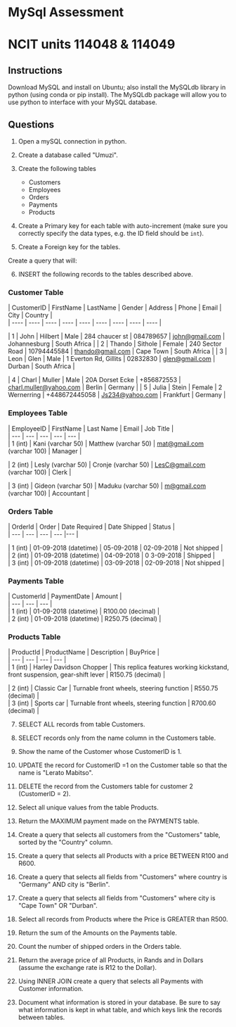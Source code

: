 # MySql Assessment
# NCIT units 114048 & 114049

## Instructions
Download MySQL and install on Ubuntu; also install the MySQLdb library in python (using conda or pip install).
The MySQLdb package will allow you to use python to interface with your MySQL database.


## Questions

1. Open a mySQL connection in python.
2. Create a database called "Umuzi".

3. Create the following tables
    - Customers
    - Employees
    - Orders
    - Payments
    - Products

4. Create a Primary key for each table with auto-increment (make sure you correctly specify the data types, e.g. the ID field should be `int`).
5. Create a Foreign key for the tables.

Create a query that will:

6. INSERT the following records to the tables described above.

### Customer Table

| CustomerID | FirstName |LastName | Gender |Address | Phone | Email | City | Country |  
| ---- | ---- | ---- | ---- | ---- | ---- | ---- | ---- | ---- |
| 1 | John | Hilbert | Male | 284 chaucer st | 084789657 | john@gmail.com | Johannesburg  | South Africa |
| 2 | Thando | Sithole | Female | 240 Sector Road | 10794445584 | thando@gmail.com | Cape Town | South Africa |
| 3 | Leon | Glen | Male | 1 Everton Rd, Gillits | 02832830 | glen@gmail.com | Durban | South Africa |
| 4 | Charl | Muller | Male | 20A Dorset Ecke | +856872553 |charl.muller@yahoo.com | Berlin | Germany |
| 5 | Julia | Stein | Female | 2 Wernerring | +448672445058 | Js234@yahoo.com | Frankfurt | Germany |


### Employees Table

| EmployeeID | FirstName | Last Name | Email | Job Title |  
| --- | --- | --- | --- | --- |  
| 1 (int) | Kani (varchar 50) | Matthew (varchar 50) | mat@gmail.com (varchar 100) | Manager |  
| 2 (int) | Lesly (varchar 50) |Cronje (varchar 50) | LesC@gmail.com (varchar 100) | Clerk |  
| 3 (int) |Gideon (varchar 50) | Maduku (varchar 50) | m@gmail.com (varchar 100) | Accountant |  

### Orders Table

| OrderId | Order | DateRequired | DateShipped |Status |  
| --- | --- | --- | --- |--- |  
| 1 (int) | 01-09-2018 (datetime) | 05-09-2018 | 02-09-2018 | Not shipped |  
| 2 (int) | 01-09-2018 (datetime) | 04-09-2018 | 03-09-2018 | Shipped |  
| 3 (int) | 01-09-2018 (datetime) | 03-09-2018 | 02-09-2018 | Not shipped |  

### Payments Table

| CustomerId | PaymentDate | Amount |    
| --- | --- | --- |  
| 1 (int) | 01-09-2018 (datetime) | R100.00 (decimal) |  
| 2 (int) | 01-09-2018 (datetime) | R250.75 (decimal) |  

### Products Table

| ProductId | ProductName | Description | BuyPrice |  
| --- | --- | --- | --- |  
| 1 (int) | Harley Davidson Chopper | This replica features working kickstand, front suspension, gear-shift lever | R150.75 (decimal) |  
| 2 (int) | Classic Car | Turnable front wheels, steering function | R550.75 (decimal) |  
| 3 (int) | Sports car | Turnable front wheels, steering function | R700.60 (decimal) |     


7. SELECT ALL records from table Customers.

8. SELECT records only from the name column in the Customers table.

9. Show the name of the Customer whose CustomerID is 1.

10. UPDATE the record for CustomerID =1  on the Customer table so that the name is "Lerato Mabitso".

11. DELETE the record from the Customers table for customer 2 (CustomerID = 2).

12. Select all unique values from the table Products.

13. Return the MAXIMUM payment made on the PAYMENTS table.

14. Create a query that selects all customers from the "Customers" table, sorted by the "Country" column.

15. Create a query that selects all Products with a price BETWEEN R100 and R600.

16. Create a query that selects all fields from "Customers" where country is "Germany" AND city is "Berlin".

17. Create a query that selects all fields from "Customers" where city is "Cape Town" OR "Durban".

18. Select all records from Products where the Price is GREATER than R500.

19. Return the sum of the Amounts on the Payments table.

20. Count the number of shipped orders in the Orders table.

21. Return the average price of all Products, in Rands and in Dollars (assume the exchange rate is R12 to the Dollar).

22. Using INNER JOIN create a query that selects all Payments with Customer information.

23. Document what information is stored in your database. Be sure to say what information is kept in what table, and which keys link the records between tables.
